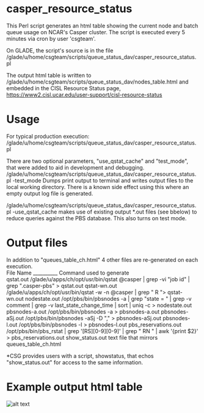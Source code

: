 # casper_resource_status
This Perl script generates an html table showing the current node and batch queue usage on NCAR's Casper cluster. 
The script is executed every 5 minutes via cron by user 'csgteam'. 

On GLADE, the script's source is in the file /glade/u/home/csgteam/scripts/queue_status_dav/casper_resource_status.pl

The output html table is written to /glade/u/home/csgteam/scripts/queue_status_dav/nodes_table.html
and embedded in the CISL Resource Status page, https://www2.cisl.ucar.edu/user-support/cisl-resource-status

# Usage
For typical production execution:
/glade/u/home/csgteam/scripts/queue_status_dav/casper_resource_status.pl

There are two optional parameters, "use_qstat_cache" and "test_mode", that were added to aid in
development and debugging.
/glade/u/home/csgteam/scripts/queue_status_dav/casper_resource_status.pl -test_mode
Dumps print output to terminal and writes output files to the local working directory. 
There is a known side effect using this where an empty output log file is generated.

/glade/u/home/csgteam/scripts/queue_status_dav/casper_resource_status.pl -use_qstat_cache
makes use of existing output *.out files (see bbelow) to reduce queries
against the PBS database. This also turns on test mode.

# Output files
In addition to "queues_table_ch.html" 4 other files are re-generated on each execution.        
   File Name __________ Command used to generate      
   qstat.out            /glade/u/apps/ch/opt/usr/bin/qstat \@casper | grep -vi "job id" | grep ".casper-pbs" > qstat.out
   qstat-wn.out         /glade/u/apps/ch/opt/usr/bin/qstat -w -n \@casper | grep " R "> qstat-wn.out
   nodestate.out        /opt/pbs/bin/pbsnodes -a | grep "state = " | grep -v comment | grep -v last_state_change_time | sort | uniq -c > nodestate.out
   pbsnodes-a.out       /opt/pbs/bin/pbsnodes -a > pbsnodes-a.out
   pbsnodes-aSj.out     /opt/pbs/bin/pbsnodes -aSj -D "," > pbsnodes-aSj.out
   pbsnodes-l.out       /opt/pbs/bin/pbsnodes -l > pbsnodes-l.out
   pbs_reservations.out /opt/pbs/bin/pbs_rstat | grep '[RS][0-9][0-9]' | grep " RN " | awk '{print \$2}' > pbs_reservations.out
   show_status.out      text file that mirrors queues_table_ch.html           
   
   *CSG provides users with a script, showstatus, that echos "show_status.out" for access to the same information. 
   

# Example output html table
![alt text](https://github.com/mickcoady/casper_resource_status/blob/main/ExampleScreenShot.png "Example table")


